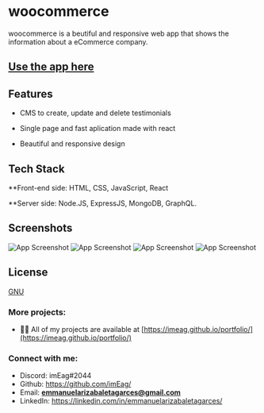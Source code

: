 # woocommerce
woocommerce is a beutiful and responsive web app that shows the information about a eCommerce company.

## [Use the app here](https://imeag.github.io/woocommerce/)

## Features

- CMS to create, update and delete testimonials

- Single page and fast aplication made with react

- Beautiful and responsive design 

## Tech Stack

**Front-end side: HTML, CSS, JavaScript, React

**Server side: Node.JS, ExpressJS, MongoDB, GraphQL.

## Screenshots

![App Screenshot](https://i.ibb.co/sb9JGqW/imeag-github-io-woocommerce-full-HD.png)
![App Screenshot](https://i.ibb.co/Bq9y61s/imeag-github-io-woocommerce-full-HD-6.png)
![App Screenshot](https://i.ibb.co/T06nF04/imeag-github-io-woocommerce-full-HD-2.png)
![App Screenshot](https://i.ibb.co/1Rr9W4s/imeag-github-io-woocommerce-full-HD-3.png)


## License

[GNU](https://www.gnu.org/licenses/old-licenses/gpl-2.0.html)

### More projects:

- 👨‍💻 All of my projects are available at [https://imeag.github.io/portfolio/](https://imeag.github.io/portfolio/)

### Connect with me:

- Discord: imEag#2044
- Github: https://github.com/imEag/
- Email: **emmanuelarizabaletagarces@gmail.com**
- LinkedIn:  https://linkedin.com/in/emmanuelarizabaletagarces/
